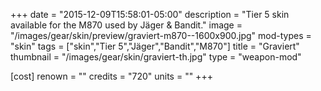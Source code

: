 +++
date = "2015-12-09T15:58:01-05:00"
description = "Tier 5 skin available for the M870 used by Jäger & Bandit."
image = "/images/gear/skin/preview/graviert-m870--1600x900.jpg"
mod-types = "skin"
tags = ["skin","Tier 5","Jäger","Bandit","M870"]
title = "Graviert"
thumbnail = "/images/gear/skin/graviert-th.jpg"
type = "weapon-mod"

[cost]
  renown = ""
  credits = "720"
  units = ""
+++
